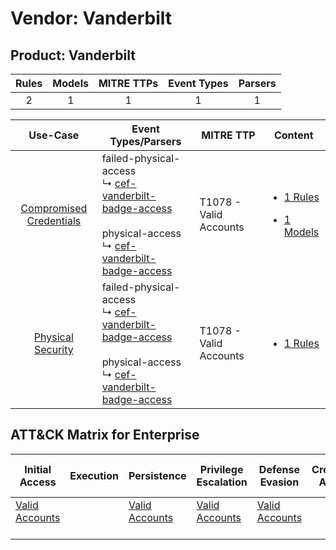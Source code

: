 Vendor: Vanderbilt
==================
Product: Vanderbilt
-------------------
| Rules | Models | MITRE TTPs | Event Types | Parsers |
|:-----:|:------:|:----------:|:-----------:|:-------:|
|   2   |   1    |     1      |      1      |    1    |

|                                  Use-Case                                  | Event Types/Parsers                                                                                                                                                                                                                     | MITRE TTP                  | Content                                                                                                                  |
|:--------------------------------------------------------------------------:| --------------------------------------------------------------------------------------------------------------------------------------------------------------------------------------------------------------------------------------- | -------------------------- | ------------------------------------------------------------------------------------------------------------------------ |
| [Compromised Credentials](../../../UseCases/uc_compromised_credentials.md) |  failed-physical-access<br> ↳ [cef-vanderbilt-badge-access](Parsers/parserContent_cef-vanderbilt-badge-access.md)<br><br> physical-access<br> ↳ [cef-vanderbilt-badge-access](Parsers/parserContent_cef-vanderbilt-badge-access.md)<br> | T1078 - Valid Accounts<br> | [<ul><li>1 Rules</li></ul><ul><li>1 Models</li></ul>](Rules_Models/r_m_vanderbilt_vanderbilt_Compromised_Credentials.md) |
|       [Physical Security](../../../UseCases/uc_physical_security.md)       |  failed-physical-access<br> ↳ [cef-vanderbilt-badge-access](Parsers/parserContent_cef-vanderbilt-badge-access.md)<br><br> physical-access<br> ↳ [cef-vanderbilt-badge-access](Parsers/parserContent_cef-vanderbilt-badge-access.md)<br> | T1078 - Valid Accounts<br> | [<ul><li>1 Rules</li></ul>](Rules_Models/r_m_vanderbilt_vanderbilt_Physical_Security.md)                                 |

ATT&CK Matrix for Enterprise
----------------------------
| Initial Access                                                      | Execution | Persistence                                                         | Privilege Escalation                                                | Defense Evasion                                                     | Credential Access | Discovery | Lateral Movement | Collection | Command and Control | Exfiltration | Impact |
| ------------------------------------------------------------------- | --------- | ------------------------------------------------------------------- | ------------------------------------------------------------------- | ------------------------------------------------------------------- | ----------------- | --------- | ---------------- | ---------- | ------------------- | ------------ | ------ |
| [Valid Accounts](https://attack.mitre.org/techniques/T1078)<br><br> |           | [Valid Accounts](https://attack.mitre.org/techniques/T1078)<br><br> | [Valid Accounts](https://attack.mitre.org/techniques/T1078)<br><br> | [Valid Accounts](https://attack.mitre.org/techniques/T1078)<br><br> |                   |           |                  |            |                     |              |        |